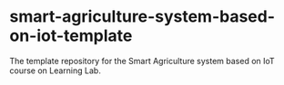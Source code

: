 # smart-agriculture-system-based-on-iot-template
The template repository for the Smart Agriculture system based on IoT course on Learning Lab.
